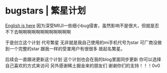 # bugstars | 繁星计划
[English is here](https://github.com/fuzipei/bugstars/blob/main/langue/en.md)
因为深受MIUI一些细小bug侵害，虽然影响不是很大，但就是忍不下去啊啊啊啊啊啊啊啊啊啊啊啊

于是创立这个计划 代号繁星
无非就是我自己使用的mi手机代号为star 可厂商没做到一个完整的star
跟我一样的受害用户有很很多 故起名繁星。

后续会一直跟进更新这个计划 这个计划也会在我的blog里面同步更新 你可以选择自己喜欢的方式来访问
另外感谢稀土掘金来的朋友们 谢谢你们的支持！！！0v0

